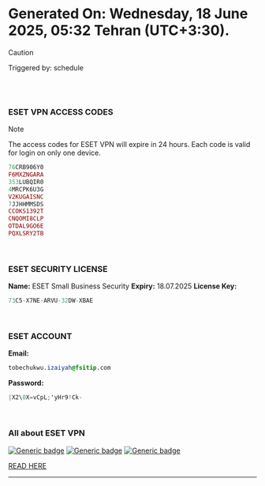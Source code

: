 # Generated On: Wednesday, 18 June 2025, 05:32 Tehran (UTC+3:30).

> [!CAUTION]
> Triggered by: schedule

<br><br>

### ESET VPN ACCESS CODES

> [!NOTE]
> The access codes for ESET VPN will expire in 24 hours.
> Each code is valid for login on only one device.

```ruby
76CRB906Y0
F6MXZNGARA
353LUBQIR0
4MRCPK6U3G
V2KUGAISNC
7JJHHMMSDS
CCOKS1392T
CNQOMI8CLP
OTDAL9GO6E
PQXLSRY2TB
```

<br>

### ESET SECURITY LICENSE

**Name:** ESET Small Business Security
**Expiry:** 18.07.2025
**License Key:**

```POV-Ray SDL
73C5-X7NE-ARVU-32DW-XBAE
```

<br>

### ESET ACCOUNT

**Email:**

```CSS
tobechukwu.izaiyah@fsitip.com
```

**Password:**

```POV-Ray SDL
|X2\0X=vCpL;'yHr9!Ck-
```

<br>

### All about ESET VPN


[![Generic badge](https://img.shields.io/badge/Download-Android-green.svg)](https://play.google.com/store/apps/details?id=com.eset.vpn)
[![Generic badge](https://img.shields.io/badge/Download-ios-white.svg)](https://apps.apple.com/us/app/eset-vpn/id6463002278)
[![Generic badge](https://img.shields.io/badge/Download-windows-blue.svg)](https://download.eset.com/com/eset/apps/home/vpn/windows/latest/eset_vpn_installer.exe)
  

[READ HERE](https://t.me/F_NiREvil/2113)

---

<br><br>

